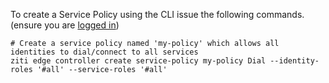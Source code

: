 To create a Service Policy using the CLI issue the following commands. (ensure you are [logged in](../cli-snippets/login.md))

    # Create a service policy named 'my-policy' which allows all identities to dial/connect to all services 
    ziti edge controller create service-policy my-policy Dial --identity-roles '#all' --service-roles '#all'
